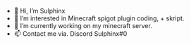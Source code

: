 - 👋 Hi, I’m Sulphinx
- 👀 I’m interested in Minecraft spigot plugin coding, + skript.
- 🌱 I’m currently working on my minecraft server.
- 📫 Contact me via. Discord Sulphinx#0

<!---
P3psiiii/P3psiiii is a ✨ special ✨ repository because its `README.md` (this file) appears on your GitHub profile.
You can click the Preview link to take a look at your changes.
--->

